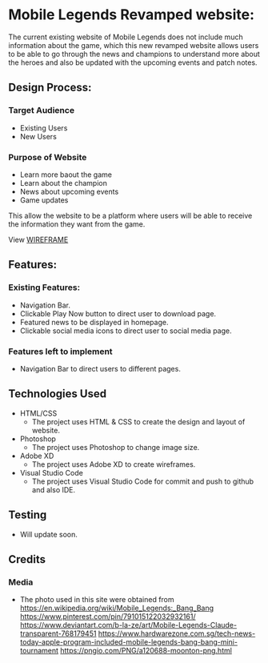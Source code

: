 # Mobile Legends Revamped website:
The current existing website of Mobile Legends does not include much information about the game, which this new
revamped website allows users to be able to go through the news and champions to understand more about the heroes
and also be updated with the upcoming events and patch notes.

## Design Process:
### Target Audience
- Existing Users
- New Users

### Purpose of Website
- Learn more baout the game
- Learn about the champion 
- News about upcoming events
- Game updates

This allow the website to be a platform where users will be able to receive the information they want from the game.

View [WIREFRAME](https://github.com/elginloh/Mobile-Legends-Website/blob/main/WIREFRAME/MLWIREFRAME.pdf)

## Features:
### Existing Features:
- Navigation Bar.
- Clickable Play Now button to direct user to download page.
- Featured news to be displayed in homepage.
- Clickable social media icons to direct user to social media page.

### Features left to implement
- Navigation Bar to direct users to different pages.

## Technologies Used
- HTML/CSS
	- The project uses HTML & CSS to create the design and layout of website.
- Photoshop
	- The project uses Photoshop to change image size.
- Adobe XD
	- The project uses Adobe XD to create wireframes.
- Visual Studio Code
	- The project uses Visual Studio Code for commit and push to github and also IDE.

## Testing
- Will update soon.

## Credits
### Media
- The photo used in this site were obtained from
https://en.wikipedia.org/wiki/Mobile_Legends:_Bang_Bang
https://www.pinterest.com/pin/791015122032932161/
https://www.deviantart.com/b-la-ze/art/Mobile-Legends-Claude-transparent-768179451
https://www.hardwarezone.com.sg/tech-news-today-apple-program-included-mobile-legends-bang-bang-mini-tournament
https://pngio.com/PNG/a120688-moonton-png.html